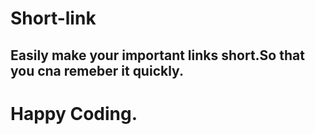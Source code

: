 # Short-link
<h2>Easily make your important links short.So that you cna remeber it quickly.</h2>
<h1>Happy Coding.</h1>

